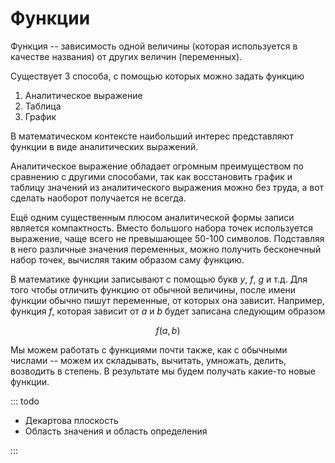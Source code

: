 # Функции

Функция -- зависимость одной величины (которая используется в качестве названия) от других величин (переменных).

Существует 3 способа, с помощью которых можно задать функцию

1. Аналитическое выражение
2. Таблица
3. График

В математическом контексте наибольший интерес представляют функции в виде аналитических выражений.

Аналитическое выражение обладает огромным преимуществом по сравнению с другими способами, так как восстановить график и таблицу значений из аналитического выражения можно без труда, а вот сделать наоборот получается не всегда.

Ещё одним существенным плюсом аналитической формы записи является компактность. Вместо большого набора точек используется выражение, чаще всего не превышающее 50-100 символов. Подставляя в него различные значения переменных, можно получить бесконечный набор точек, вычисляя таким образом саму функцию.

В математике функции записывают с помощью букв $y$, $f$, $g$ и т.д. Для того чтобы отличить функцию от обычной величины, после имени функции обычно пишут переменные, от которых она зависит. Например, функция $f$, которая зависит от $a$ и $b$ будет записана следующим образом

$$f(a, b)$$

Мы можем работать с функциями почти также, как с обычными числами -- можем их складывать, вычитать, умножать, делить, возводить в степень. В результате мы будем получать какие-то новые функции.

::: todo

- Декартова плоскость
- Область значения и область определения

:::
